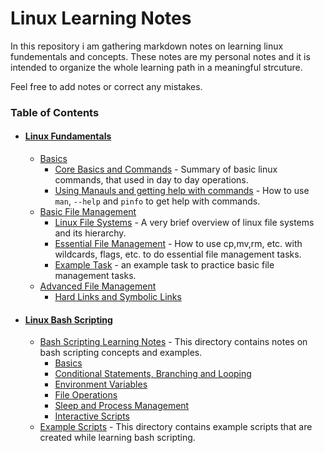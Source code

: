 # Linux Learning Notes

In this repository i am gathering markdown notes on learning linux fundementals and concepts. These notes are my personal notes and it is intended to organize the whole learning path in a meaningful strcuture.

Feel free to add notes or correct any mistakes.



### Table of Contents
- #### [Linux Fundamentals](1-linux-fundementals)
  - [Basics](1-linux-fundementals/1-basics)
     - [Core Basics and Commands](1-linux-fundementals/1-basics/1-FirstBasics.md) - Summary of basic linux commands, that used in day to day operations.
     - [Using Manauls and getting help with commands](1-linux-fundementals/1-basics/2-UsingManAndHelp.md) - How to use `man`, `--help` and `pinfo` to get help with commands.
   - [Basic File Management](1-linux-fundementals/2-basic-file-management)
     - [Linux File Systems](1-linux-fundementals/2-basic-file-management/3-LinuxFileSystems.md) - A very brief overview of linux file systems and its hierarchy.
     - [Essential File Management](1-linux-fundementals/2-basic-file-management/4-EssentialFileManagement.md) - How to use cp,mv,rm, etc. with wildcards, flags, etc. to do essential file management tasks.
     - [Example Task](1-linux-fundementals/2-basic-file-management/basic-file-mgmt-examples.md) - an example task to practice basic file management tasks.
   - [Advanced File Management](1-linux-fundamentals/3-advanced-file-management)
     - [Hard Links and Symbolic Links](1-linux-fundementals\3-advanced-file-management\5-HardLinksAndSymbolicLinks.md)
- #### [Linux Bash Scripting](linux-bash-scripting)
    - [Bash Scripting Learning Notes](linux-bash-scripting/1-bash-scripting-notes) - This directory contains notes on bash scripting concepts and examples.
        - [Basics](linux-bash-scripting/1-bash-scripting-notes/1(Basics).md)
        - [Conditional Statements, Branching and Looping](linux-bash-scripting/1-bash-scripting-notes/2-ConditionalStatementsBranchingLooping.md)
        - [Environment Variables](linux-bash-scripting/1-bash-scripting-notes/3-EnivromentVariables.md)
        - [File Operations](linux-bash-scripting/1-bash-scripting-notes/5-FileOperations.md)
        - [Sleep and Process Management](linux-bash-scripting/1-bash-scripting-notes/6-SleepProcessManagement.md)
        - [Interactive Scripts](linux-bash-scripting/1-bash-scripting-notes/7-InteractiveScripts.md)
    - [Example Scripts](linux-bash-scripting/examples) - This directory contains example scripts that are created while learning bash scripting.
